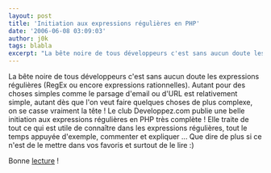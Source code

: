 ```yaml
---
layout: post
title: 'Initiation aux expressions régulières en PHP'
date: '2006-06-08 03:09:03'
author: j0k
tags: blabla
excerpt: "La bête noire de tous développeurs c'est sans aucun doute les expressions régulières (RegEx ou encore expressions rationnelles).      \nAutant pour des choses simples comme le parsage d'email ou d'URL est relativement simple, autant dès que l'on veut faire quelques choses de plus complexe, on se casse vraiment la tête !   Le club Developpez.com publie une      …"
---
```


La bête noire de tous développeurs c'est sans aucun doute les expressions régulières (RegEx ou encore expressions rationnelles).
Autant pour des choses simples comme le parsage d'email ou d'URL est relativement simple, autant dès que l'on veut faire quelques choses de plus complexe, on se casse vraiment la tête !   Le club Developpez.com publie une belle initiation aux expressions régulières en PHP très complète ! Elle traite de tout ce qui est utile de connaître dans les expressions régulières, tout le temps appuyée d'exemple, commenter et expliquer ... Que dire de plus si ce n'est de le mettre dans vos favoris et surtout de le lire :)

Bonne [lecture](http://g-rossolini.developpez.com/tutoriels/php/expressions-regulieres/) !
